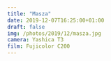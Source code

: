 ```yaml
---
title: "Masza"
date: 2019-12-07T16:25:00+01:00
draft: false
img: /photos/2019/12/masza.jpg
camera: Yashica T3
film: Fujicolor C200
---
```

